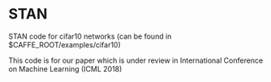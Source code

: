 # STAN
STAN code for cifar10 networks (can be found in $CAFFE_ROOT/examples/cifar10)

This code is for our paper which is under review in International Conference on Machine Learning (ICML 2018)
